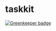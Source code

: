 # taskkit

[![Greenkeeper badge](https://badges.greenkeeper.io/firstandthird/taskkit.svg)](https://greenkeeper.io/)
